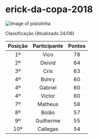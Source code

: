 # erick-da-copa-2018

![Image of pistolinha](https://mhmcdn.ynvolve.net/?w=750&h=450&quality=100&clipping=landscape&url=//manualdohomemmoderno.com.br/files/2018/06/canarinho-pistola-2.jpg&hash=7f6edc49001a3e9253b2fadda408e1719063b87e87407c32ed88525aca2c8318)

Classificação (Atualizado 24/06)

| Posição | Participante | Pontos | 
| :----: | :----: | :----: | 
| 1º | Vico | 78 |
| 2º | Deivid | 64 |
| 3º | Cris | 63 |
| 4º | Bohry | 60 |
| 4º | Gabriel | 60 |
| 4º | Victor | 60 |
| 7º | Matheus | 58 |
| 8º | Bolão | 57 |
| 9º | Guilherme | 55 |
| 10º | Callegas | 54 |





